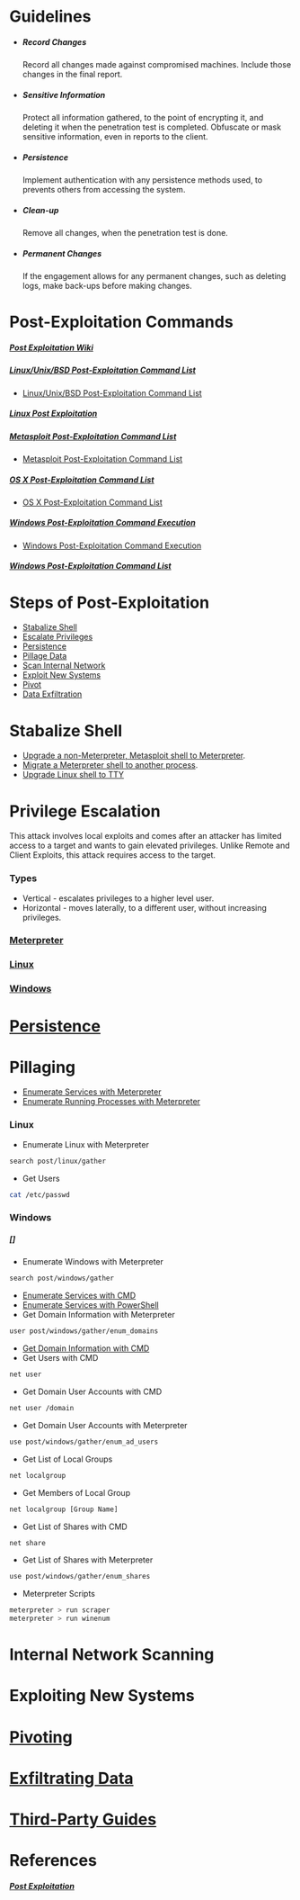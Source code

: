 # Guidelines
* ##### Record Changes
  Record all changes made against compromised machines. Include those changes in the final report.
* ##### Sensitive Information
  Protect all information gathered, to the point of encrypting it, and deleting it when the penetration test is completed. Obfuscate or mask sensitive information, even in reports to the client.
* ##### Persistence
  Implement authentication with any persistence methods used, to prevents others from accessing the system.  
* ##### Clean-up
  Remove all changes, when the penetration test is done.
* ##### Permanent Changes
  If the engagement allows for any permanent changes, such as deleting logs, make back-ups before making changes.

# Post-Exploitation Commands 
##### [Post Exploitation Wiki](https://github.com/mubix/post-exploitation-wiki)
##### [Linux/Unix/BSD Post-Exploitation Command List](Documents/Linux_Unix_BSD_Post-Exploitation_Command_List.pdf)
* [Linux/Unix/BSD Post-Exploitation Command List](https://docs.google.com/document/d/1ObQB6hmVvRPCgPTRZM5NMH034VDM-1N-EWPRz2770K4/edit?hl=en_US)
##### [Linux Post Exploitation](https://n0where.net/linux-post-exploitation)
##### [Metasploit Post-Exploitation Command List](Documents/Metasploit_Post_Exploitation_Command_List.pdf)
* [Metasploit Post-Exploitation Command List](https://docs.google.com/document/d/1ZrDJMQkrp_YbU_9Ni9wMNF2m3nIPEA_kekqqqA2Ywto/edit?pref=2&pli=1)
##### [OS X Post-Exploitation Command List](Documents/OSX_Post-Exploitation.pdf)
* [OS X Post-Exploitation Command List](https://docs.google.com/document/d/10AUm_zUdAQGgoHNo_eS0SO1K-24VVYnulUD2x3rJD3k/edit?hl=en_US)
##### [Windows Post-Exploitation Command Execution](Documents/Windows_Post-Exploitation_Command_List.pdf)
* [Windows Post-Exploitation Command Execution](https://docs.google.com/document/d/1U10isynOpQtrIK6ChuReu-K1WHTJm4fgG3joiuz43rw/edit?hl=en_US)
##### [Windows Post-Exploitation Command List](http://tim3warri0r.blogspot.com/)

# Steps of Post-Exploitation
* [Stabalize Shell](#Stabalize-Shell)
* [Escalate Privileges](#Privilege-Escalation)
* [Persistence](#Persistence)
* [Pillage Data](#Pillaging)
* [Scan Internal Network](#Internal-Network-Scanning)
* [Exploit New Systems](#Exploiting-New-Systems)
* [Pivot](#Pivoting)
* [Data Exfiltration](#Exfiltrating-Data)

# Stabalize Shell
* [Upgrade a non-Meterpreter, Metasploit shell to Meterpreter](../../Tools/Metasploit/README.md#Upgrade-Shell-to-Meterpreter-Shell).
* [Migrate a Meterpreter shell to another process](../../Tools/Metasploit/README.md#Migrate-to-Another-Process).
* [Upgrade Linux shell to TTY](../../Tools/Shells/Reverse/README.md#Stabalize-Shell)

# Privilege Escalation
This attack involves local exploits and comes after an attacker has limited access to a target and wants to gain elevated privileges.
Unlike Remote and Client Exploits, this attack requires access to the target.

### Types
* Vertical - escalates privileges to a higher level user.
* Horizontal - moves laterally, to a different user, without increasing privileges.

### [Meterpreter](../../Tools/Metasploit/README.md#Escalate-Privileges)

### [Linux](PrivilegeEscalation/Linux/README.md)

### [Windows](PrivilegeEscalation/Windows/README.md)

# [Persistence](Persistence.md)

# Pillaging
* [Enumerate Services with Meterpreter](../../Tools/Metasploit/README.md#Get-Services)
* [Enumerate Running Processes with Meterpreter](../../Tools/Metasploit/README.md#Get-Processes)
### Linux
* Enumerate Linux with Meterpreter
```bash
search post/linux/gather
```
* Get Users
```bash
cat /etc/passwd
```
### Windows
##### []
* Enumerate Windows with Meterpreter
```bash
search post/windows/gather
```
* [Enumerate Services with CMD](../../Tools/Shells/Windows/CMD/README.md#Services)
* [Enumerate Services with PowerShell](../../Tools/Shells/Windows/PowerShell/README.md#Services)
* Get Domain Information with Meterpreter
```bash
user post/windows/gather/enum_domains
```
* [Get Domain Information with CMD](../../Tools/Shells/Windows/CMD/README.md#Get-Domain-Information)
* Get Users with CMD
```bash
net user
```
* Get Domain User Accounts with CMD
```bash
net user /domain
```
* Get Domain User Accounts with Meterpreter
```bash
use post/windows/gather/enum_ad_users
```
* Get List of Local Groups
```bash
net localgroup
```
* Get Members of Local Group
```bash
net localgroup [Group Name]
```
* Get List of Shares with CMD
```bash
net share
```
* Get List of Shares with Meterpreter
```bash
use post/windows/gather/enum_shares
```
* Meterpreter Scripts
```bash
meterpreter > run scraper
meterpreter > run winenum
```

# Internal Network Scanning

# Exploiting New Systems

# [Pivoting](Pivoting.md)

# [Exfiltrating Data](DataExfiltration.md)

# [Third-Party Guides](ThirdParty.md)

# References
##### [Post Exploitation](http://www.pentest-standard.org/index.php/Post_Exploitation)